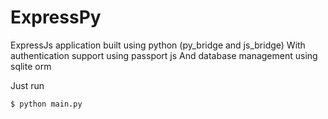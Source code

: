 # ExpressPy
ExpressJs application built using python (py_bridge and js_bridge)
With authentication support using passport js
And database management using sqlite orm 

Just run
```bash
$ python main.py
```
